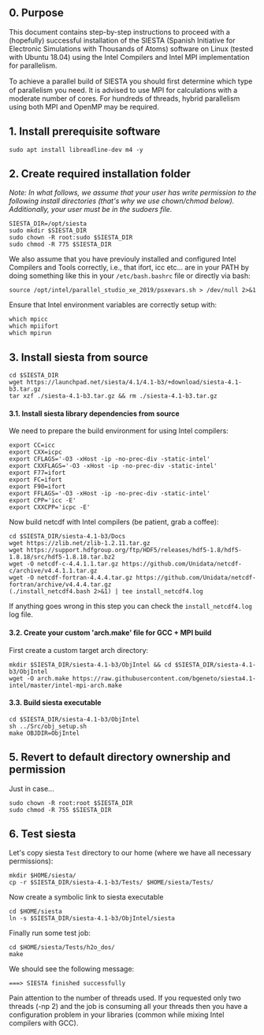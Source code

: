 ## 0. Purpose 

This document contains step-by-step instructions to proceed with a (hopefully) successful installation of the SIESTA (Spanish Initiative for Electronic Simulations with Thousands of Atoms) software on Linux (tested with Ubuntu 18.04) using the Intel Compilers and Intel MPI implementation for parallelism. 

To achieve a parallel build of SIESTA you should ﬁrst determine which type of parallelism you need. It is advised to use MPI for calculations with a moderate number of cores. For hundreds of threads, hybrid parallelism using both MPI and OpenMP may be required.

## 1. Install prerequisite software

```
sudo apt install libreadline-dev m4 -y
```

## 2. Create required installation folder

*Note: In what follows, we assume that your user has write permission to the following install directories (that's why we use chown/chmod below). Additionally, your user must be in the sudoers file.*

```
SIESTA_DIR=/opt/siesta
sudo mkdir $SIESTA_DIR
sudo chown -R root:sudo $SIESTA_DIR
sudo chmod -R 775 $SIESTA_DIR
```

We also assume that you have previouly installed and configured Intel Compilers and Tools correctly, i.e., that ifort, icc etc... are in your PATH by doing something like this in your `/etc/bash.bashrc` file or directly via bash:

```
source /opt/intel/parallel_studio_xe_2019/psxevars.sh > /dev/null 2>&1
```

Ensure that Intel environment variables are correctly setup with: 

```
which mpicc 
which mpiifort 
which mpirun
```

## 3. Install siesta from source

```
cd $SIESTA_DIR
wget https://launchpad.net/siesta/4.1/4.1-b3/+download/siesta-4.1-b3.tar.gz
tar xzf ./siesta-4.1-b3.tar.gz && rm ./siesta-4.1-b3.tar.gz
```

#### 3.1. Install siesta library dependencies from source

We need to prepare the build environment for using Intel compilers:
```
export CC=icc
export CXX=icpc
export CFLAGS='-O3 -xHost -ip -no-prec-div -static-intel'
export CXXFLAGS='-O3 -xHost -ip -no-prec-div -static-intel'
export F77=ifort
export FC=ifort
export F90=ifort
export FFLAGS='-O3 -xHost -ip -no-prec-div -static-intel'
export CPP='icc -E'
export CXXCPP='icpc -E'
```

Now build netcdf with Intel compilers (be patient, grab a coffee):

```
cd $SIESTA_DIR/siesta-4.1-b3/Docs 
wget https://zlib.net/zlib-1.2.11.tar.gz
wget https://support.hdfgroup.org/ftp/HDF5/releases/hdf5-1.8/hdf5-1.8.18/src/hdf5-1.8.18.tar.bz2
wget -O netcdf-c-4.4.1.1.tar.gz https://github.com/Unidata/netcdf-c/archive/v4.4.1.1.tar.gz
wget -O netcdf-fortran-4.4.4.tar.gz https://github.com/Unidata/netcdf-fortran/archive/v4.4.4.tar.gz
(./install_netcdf4.bash 2>&1) | tee install_netcdf4.log
```

If anything goes wrong in this step you can check the `install_netcdf4.log` log file.

#### 3.2. Create your custom 'arch.make' file for GCC + MPI build 

First create a custom target arch directory:

```
mkdir $SIESTA_DIR/siesta-4.1-b3/ObjIntel && cd $SIESTA_DIR/siesta-4.1-b3/ObjIntel
wget -O arch.make https://raw.githubusercontent.com/bgeneto/siesta4.1-intel/master/intel-mpi-arch.make
```

#### 3.3. Build siesta executable 

```
cd $SIESTA_DIR/siesta-4.1-b3/ObjIntel
sh ../Src/obj_setup.sh
make OBJDIR=ObjIntel
```

## 5. Revert to default directory ownership and permission 

Just in case...

```
sudo chown -R root:root $SIESTA_DIR
sudo chmod -R 755 $SIESTA_DIR
```

## 6. Test siesta

Let's copy siesta `Test` directory to our home (where we have all necessary permissions): 

```
mkdir $HOME/siesta/
cp -r $SIESTA_DIR/siesta-4.1-b3/Tests/ $HOME/siesta/Tests/
```

Now create a symbolic link to siesta executable 

```
cd $HOME/siesta
ln -s $SIESTA_DIR/siesta-4.1-b3/ObjIntel/siesta
```

Finally run some test job:

```
cd $HOME/siesta/Tests/h2o_dos/
make
```

We should see the following message:
```
===> SIESTA finished successfully
```

Pain attention to the number of threads used. If you requested only two threads (-np 2) and the job is consuming all your threads then you have a configuration problem in your libraries (common while mixing Intel compilers with GCC).
